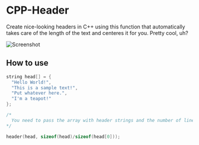 # CPP-Header
Create nice-looking headers in C++ using this function that automatically takes care of the length of the text and centeres it for you. Pretty cool, uh?

![Screenshot](https://media.discordapp.net/attachments/566330652413132800/781094763427397652/unknown.png)

## How to use
```cpp
string head[] = {
  "Hello World!",
  "This is a sample text!",
  "Put whatever here.",
  "I'm a teapot!"
};

/*
  You need to pass the array with header strings and the number of lines the array has
*/

header(head, sizeof(head)/sizeof(head[0]));
```
